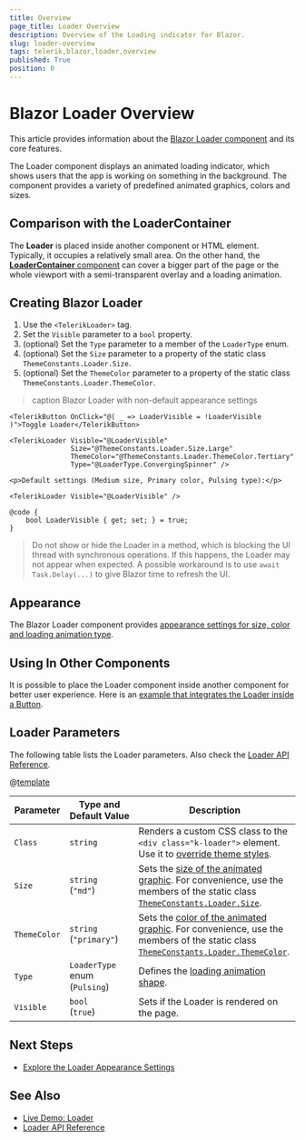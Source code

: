 ```yaml
---
title: Overview
page_title: Loader Overview
description: Overview of the Loading indicator for Blazor.
slug: loader-overview
tags: telerik,blazor,loader,overview
published: True
position: 0
---
```


# Blazor Loader Overview

This article provides information about the <a href = "https://www.telerik.com/blazor-ui/loader" target="_blank">Blazor Loader component</a> and its core features.

The Loader component displays an animated loading indicator, which shows users that the app is working on something in the background. The component provides a variety of predefined animated graphics, colors and sizes.


## Comparison with the LoaderContainer

The **Loader** is placed inside another component or HTML element. Typically, it occupies a relatively small area. On the other hand, the [**LoaderContainer** component](slug://loadercontainer-overview) can cover a bigger part of the page or the whole viewport with a semi-transparent overlay and a loading animation.


## Creating Blazor Loader

1. Use the `<TelerikLoader>` tag.
1. Set the `Visible` parameter to a `bool` property.
1. (optional) Set the `Type` parameter to a member of the `LoaderType` enum.
1. (optional) Set the `Size` parameter to a property of the static class `ThemeConstants.Loader.Size`.
1. (optional) Set the `ThemeColor` parameter to a property of the static class `ThemeConstants.Loader.ThemeColor`.

>caption Blazor Loader with non-default appearance settings

````RAZOR
<TelerikButton OnClick="@( _ => LoaderVisible = !LoaderVisible )">Toggle Loader</TelerikButton>

<TelerikLoader Visible="@LoaderVisible"
               Size="@ThemeConstants.Loader.Size.Large"
               ThemeColor="@ThemeConstants.Loader.ThemeColor.Tertiary"
               Type="@LoaderType.ConvergingSpinner" />

<p>Default settings (Medium size, Primary color, Pulsing type):</p>

<TelerikLoader Visible="@LoaderVisible" />

@code {
    bool LoaderVisible { get; set; } = true;
}
````

> Do not show or hide the Loader in a method, which is blocking the UI thread with synchronous operations. If this happens, the Loader may not appear when expected. A possible workaround is to use `await Task.Delay(...)` to give Blazor time to refresh the UI.

## Appearance

The Blazor Loader component provides [appearance settings for size, color and loading animation type](slug://loader-appearance).


## Using In Other Components

It is possible to place the Loader component inside another component for better user experience. Here is an [example that integrates the Loader inside a Button](slug://loader-kb-inside-button).


## Loader Parameters

The following table lists the Loader parameters. Also check the [Loader API Reference](/blazor-ui/api/Telerik.Blazor.Components.TelerikLoader).

@[template](/_contentTemplates/common/parameters-table-styles.md#table-layout)

| Parameter | Type and Default&nbsp;Value | Description |
| --- | --- | --- |
| `Class` | `string` | Renders a custom CSS class to the `<div class="k-loader">` element. Use it to [override theme styles](slug://themes-override). |
| `Size` | `string`<br />(`"md"`) | Sets the [size of the animated graphic](slug://loader-appearance#size). For convenience, use the members of the static class [`ThemeConstants.Loader.Size`](/blazor-ui/api/Telerik.Blazor.ThemeConstants.Loader.Size). |
| `ThemeColor` | `string`<br />(`"primary"`) | Sets the [color of the animated graphic](slug://loader-appearance#themecolor). For convenience, use the members of the static class [`ThemeConstants.Loader.ThemeColor`](/blazor-ui/api/Telerik.Blazor.ThemeConstants.Loader.ThemeColor). |
| `Type`| `LoaderType` enum<br />(`Pulsing`) | Defines the [loading animation shape](slug://loader-appearance#type). |
| `Visible` | `bool`<br /> (`true`) | Sets if the Loader is rendered on the page. |


## Next Steps

* [Explore the Loader Appearance Settings](slug://loader-appearance)


## See Also

* [Live Demo: Loader](https://demos.telerik.com/blazor-ui/loader/overview)
* [Loader API Reference](/blazor-ui/api/Telerik.Blazor.Components.TelerikLoader)
